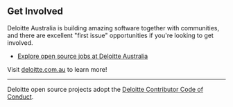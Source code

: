 Get Involved
------------

Deloitte Australia is building amazing software together with communities, and there are excellent "first issue" opportunities if you're looking to get involved.

* [Explore open source jobs at Deloitte Australia](https://jobs.deloitte.com.au/search/?q=%22open+source%22)

Visit [deloitte.com.au](https://www.deloitte.com.au) to learn more!

----

Deloitte open source projects adopt the [Deloitte Contributor Code of Conduct](https://github.com/DeloitteAU/.github/blob/main/CODE_OF_CONDUCT.md).
